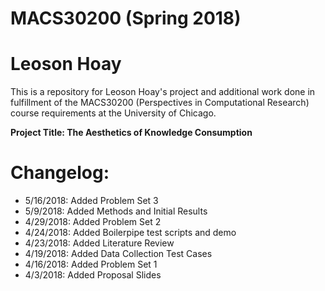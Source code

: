 # MACS30200 (Spring 2018)
# Leoson Hoay

This is a repository for Leoson Hoay's project and additional work done in fulfillment of the MACS30200 (Perspectives in Computational Research) course requirements at the University of Chicago.

**Project Title: The Aesthetics of Knowledge Consumption**

# Changelog:
* 5/16/2018: Added Problem Set 3
* 5/9/2018: Added Methods and Initial Results 
* 4/29/2018: Added Problem Set 2
* 4/24/2018: Added Boilerpipe test scripts and demo
* 4/23/2018: Added Literature Review
* 4/19/2018: Added Data Collection Test Cases 
* 4/16/2018: Added Problem Set 1
* 4/3/2018: Added Proposal Slides

